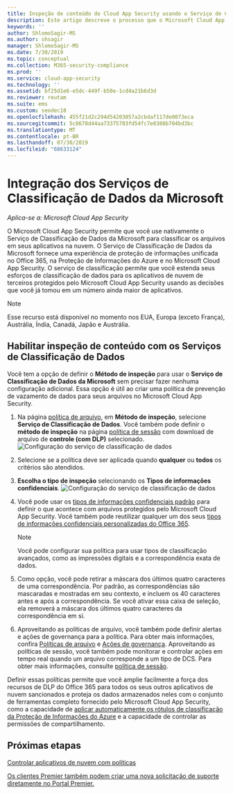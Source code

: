 ```yaml
---
title: Inspeção de conteúdo do Cloud App Security usando o Serviço de Classificação de Dados da Microsoft
description: Este artigo descreve o processo que o Microsoft Cloud App Security segue ao executar a inspeção de conteúdo DLP usando o Serviço de Classificação de Dados da Microsoft.
keywords: ''
author: ShlomoSagir-MS
ms.author: shsagir
manager: ShlomoSagir-MS
ms.date: 7/30/2019
ms.topic: conceptual
ms.collection: M365-security-compliance
ms.prod: ''
ms.service: cloud-app-security
ms.technology: ''
ms.assetid: bf25d1e6-e5dc-449f-b50e-1cd4a21b6d3d
ms.reviewer: reutam
ms.suite: ems
ms.custom: seodec18
ms.openlocfilehash: 455f21d2c294d54203057a2cbdaf117de0073eca
ms.sourcegitcommit: 5c8678d44aa73375703fd54fc7e0386b704bd3bc
ms.translationtype: MT
ms.contentlocale: pt-BR
ms.lasthandoff: 07/30/2019
ms.locfileid: "68633124"
---
```

# <a name="microsoft-data-classification-services-integration"></a>Integração dos Serviços de Classificação de Dados da Microsoft

*Aplica-se a: Microsoft Cloud App Security*

O Microsoft Cloud App Security permite que você use nativamente o Serviço de Classificação de Dados da Microsoft para classificar os arquivos em seus aplicativos na nuvem. O Serviço de Classificação de Dados da Microsoft fornece uma experiência de proteção de informações unificada no Office 365, na Proteção de Informações do Azure e no Microsoft Cloud App Security. O serviço de classificação permite que você estenda seus esforços de classificação de dados para os aplicativos de nuvem de terceiros protegidos pelo Microsoft Cloud App Security usando as decisões que você já tomou em um número ainda maior de aplicativos.

>[!NOTE]
> Esse recurso está disponível no momento nos EUA, Europa (exceto França), Austrália, Índia, Canadá, Japão e Austrália.

## <a name="enable-content-inspection-with-data-classification-services"></a>Habilitar inspeção de conteúdo com os Serviços de Classificação de Dados

Você tem a opção de definir o **Método de inspeção** para usar o **Serviço de Classificação de Dados da Microsoft** sem precisar fazer nenhuma configuração adicional. Essa opção é útil ao criar uma política de prevenção de vazamento de dados para seus arquivos no Microsoft Cloud App Security.

1. Na página [política de arquivo](data-protection-policies.md), em **Método de inspeção**, selecione **Serviço de Classificação de Dados**. Você também pode definir o **método de inspeção** na página [política de sessão](session-policy-aad.md) com download de arquivo de **controle (com DLP)** selecionado.
     ![Configuração do serviço de classificação de dados](./media/dcs-enable.png)
2. Selecione se a política deve ser aplicada quando **qualquer** ou **todos** os critérios são atendidos.
3. **Escolha o tipo de inspeção** selecionando os **Tipos de informações confidenciais**.
 ![Configuração do serviço de classificação de dados](./media/dcs-sensitive-information-type.png)

4. Você pode usar os [tipos de informações confidenciais padrão](https://support.office.com/article/what-the-sensitive-information-types-look-for-fd505979-76be-4d9f-b459-abef3fc9e86b) para definir o que acontece com arquivos protegidos pelo Microsoft Cloud App Security. Você também pode reutilizar qualquer um dos seus [tipos de informações confidenciais personalizadas do Office 365](https://support.office.com/article/create-a-custom-sensitive-information-type-82c382a5-b6db-44fd-995d-b333b3c7fc30).
    > [!NOTE]
    > Você pode configurar sua política para usar tipos de classificação avançados, como as impressões digitais e a correspondência exata de dados.

5. Como opção, você pode retirar a máscara dos últimos quatro caracteres de uma correspondência. Por padrão, as correspondências são mascaradas e mostradas em seu contexto, e incluem os 40 caracteres antes e após a correspondência. Se você ativar essa caixa de seleção, ela removerá a máscara dos últimos quatro caracteres da correspondência em si.

6. Aproveitando as políticas de arquivo, você também pode definir alertas e ações de governança para a política. Para obter mais informações, confira [Políticas de arquivo](data-protection-policies.md) e [Ações de governança](governance-actions.md). Aproveitando as políticas de sessão, você também pode monitorar e controlar ações em tempo real quando um arquivo corresponde a um tipo de DCS. Para obter mais informações, consulte [política de sessão](session-policy-aad.md).

Definir essas políticas permite que você amplie facilmente a força dos recursos de DLP do Office 365 para todos os seus outros aplicativos de nuvem sancionados e proteja os dados armazenados neles com o conjunto de ferramentas completo fornecido pelo Microsoft Cloud App Security, como a capacidade de [aplicar automaticamente os rótulos de classificação da Proteção de Informações do Azure](azip-integration.md) e a capacidade de controlar as permissões de compartilhamento.

## <a name="next-steps"></a>Próximas etapas

[Controlar aplicativos de nuvem com políticas](control-cloud-apps-with-policies.md)

[Os clientes Premier também podem criar uma nova solicitação de suporte diretamente no Portal Premier.](https://premier.microsoft.com/)